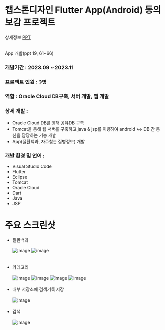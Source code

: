 # 캡스톤디자인 Flutter App(Android) 동의보감 프로젝트

상세정보 [PPT](https://github.com/akdlcnd0994/flutterDEBG/blob/main/%EB%8F%99%EC%9D%98%EB%B3%B4%EA%B0%90(%EC%BB%B4%EA%B3%B58%EC%A1%B0)%20%EC%BA%A1%EC%8A%A4%ED%86%A4%20%EB%94%94%EC%9E%90%EC%9D%B8%20%EC%B5%9C%EC%A2%85%20%EB%B0%9C%ED%91%9C%EC%9E%90%EB%A3%8C.pptx)

<br>
App 개발(ppt 19, 61~66)

### 개발기간 : 2023.09 ~ 2023.11
### 프로젝트 인원 : 3명
### 역할 : Oracle Cloud DB구축, 서버 개발, 앱 개발
### 상세 개발 : 
- Oracle Cloud DB를 통해 공유DB 구축
- Tomcat을 통해 웹 서버를 구축하고 java & jsp를 이용하여 android <-> DB 간 통신을 담당하는 기능 개발
- App(질환백과, 자주찾는 질병정보) 개발
### 개발 환경 및 언어 : 
- Visual Studio Code
- Flutter
- Eclipse
- Tomcat
- Oracle Cloud
- Dart
- Java
- JSP
# 주요 스크린샷
- 질환백과
<br><br>
![image](https://github.com/akdlcnd0994/flutterDEBG/assets/28687142/6f03765b-a6e9-4cdc-9ce8-ae5d2f3db2ad)
![image](https://github.com/akdlcnd0994/flutterDEBG/assets/28687142/7dcf926b-648e-4a69-b232-d9a7bfa24565)
<br><br><br>
- 카테고리
<br><br>
![image](https://github.com/akdlcnd0994/flutterDEBG/assets/28687142/f8963af2-e77e-4476-ba0d-74cdbb3c6d94)
![image](https://github.com/akdlcnd0994/flutterDEBG/assets/28687142/4664da3e-d880-4402-8068-49f312f61636)
![image](https://github.com/akdlcnd0994/flutterDEBG/assets/28687142/41f18d69-a87b-42e0-b836-e668500872cc)
![image](https://github.com/akdlcnd0994/flutterDEBG/assets/28687142/00dbfd39-74fd-41f9-bca8-ce22796b2869)
<br><br>
- 내부 저장소에 검색기록 저장
<br><br>
![image](https://github.com/akdlcnd0994/flutterDEBG/assets/28687142/06c34b1f-0552-4c4e-a76a-76727bc9142a)
<br><br>
- 검색
<br><br>
![image](https://github.com/akdlcnd0994/flutterDEBG/assets/28687142/31a86009-216c-462d-9140-5a83f9b5c95e)




